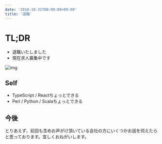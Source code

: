 ```yaml
---
date: '2018-10-31T00:00:00+09:00'
title: '退職'
---
```


# TL;DR

- 退職いたしました
- 現在求人募集中です

![img](/toa.png)

## Self

- TypeScript / Reactちょっとできる
- Perl / Python / Scalaちょっとできる

## 今後

とりあえず、前回も含めお声がけ頂いている会社の方にいくつかお話を伺えたらと思っております。宜しくおねがいします。
